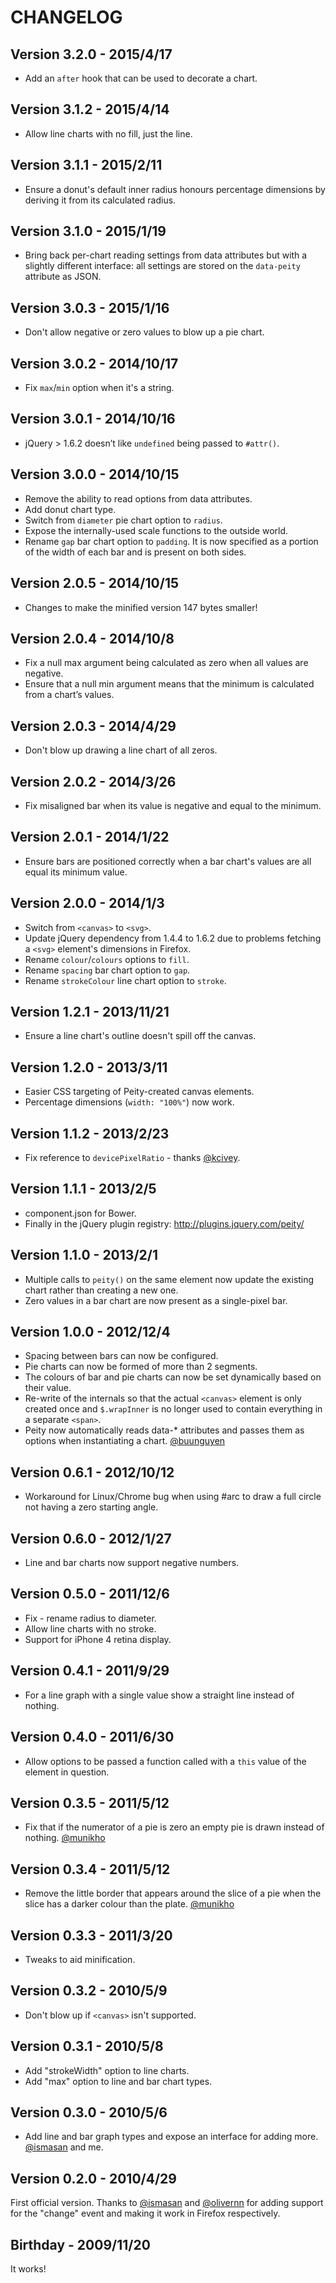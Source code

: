 # CHANGELOG

## Version 3.2.0 - 2015/4/17

 * Add an `after` hook that can be used to decorate a chart.

## Version 3.1.2 - 2015/4/14

 * Allow line charts with no fill, just the line.

## Version 3.1.1 - 2015/2/11

 * Ensure a donut's default inner radius honours percentage dimensions by deriving it from its calculated radius.

## Version 3.1.0 - 2015/1/19

 * Bring back per-chart reading settings from data attributes but with a slightly different interface: all settings are stored on the `data-peity` attribute as JSON.

## Version 3.0.3 - 2015/1/16

 * Don't allow negative or zero values to blow up a pie chart.

## Version 3.0.2 - 2014/10/17

 * Fix `max`/`min` option when it's a string.

## Version 3.0.1 - 2014/10/16

 * jQuery > 1.6.2 doesn’t like `undefined` being passed to `#attr()`.

## Version 3.0.0 - 2014/10/15

 * Remove the ability to read options from data attributes.
 * Add donut chart type.
 * Switch from `diameter` pie chart option to `radius`.
 * Expose the internally-used scale functions to the outside world.
 * Rename `gap` bar chart option to `padding`. It is now specified as a portion of the width of each bar and is present on both sides.

## Version 2.0.5 - 2014/10/15

 * Changes to make the minified version 147 bytes smaller!

## Version 2.0.4 - 2014/10/8

 * Fix a null max argument being calculated as zero when all values are negative.
 * Ensure that a null min argument means that the minimum is calculated from a chart’s values.

## Version 2.0.3 - 2014/4/29

 * Don't blow up drawing a line chart of all zeros.

## Version 2.0.2 - 2014/3/26

 * Fix misaligned bar when its value is negative and equal to the minimum.

## Version 2.0.1 - 2014/1/22

 * Ensure bars are positioned correctly when a bar chart's values are all equal its minimum value.

## Version 2.0.0 - 2014/1/3

 * Switch from `<canvas>` to `<svg>`.
 * Update jQuery dependency from 1.4.4 to 1.6.2 due to problems fetching a `<svg>` element's dimensions in Firefox.
 * Rename `colour`/`colours` options to `fill`.
 * Rename `spacing` bar chart option to `gap`.
 * Rename `strokeColour` line chart option to `stroke`.

## Version 1.2.1 - 2013/11/21

 * Ensure a line chart's outline doesn't spill off the canvas.

## Version 1.2.0 - 2013/3/11

 * Easier CSS targeting of Peity-created canvas elements.
 * Percentage dimensions (`width: "100%"`) now work.

## Version 1.1.2 - 2013/2/23

 * Fix reference to `devicePixelRatio` - thanks [@kcivey](https://github.com/kcivey).

## Version 1.1.1 - 2013/2/5

 * component.json for Bower.
 * Finally in the jQuery plugin registry: <http://plugins.jquery.com/peity/>

## Version 1.1.0 - 2013/2/1

 * Multiple calls to `peity()` on the same element now update the existing chart rather than creating a new one.
 * Zero values in a bar chart are now present as a single-pixel bar.

## Version 1.0.0 - 2012/12/4

 * Spacing between bars can now be configured.
 * Pie charts can now be formed of more than 2 segments.
 * The colours of bar and pie charts can now be set dynamically based on their value.
 * Re-write of the internals so that the actual `<canvas>` element is only created once and `$.wrapInner` is no longer used to contain everything in a separate `<span>`.
 * Peity now automatically reads data-* attributes and passes them as options when instantiating a chart. [@buunguyen](https://github.com/buunguyen)

## Version 0.6.1 - 2012/10/12

 * Workaround for Linux/Chrome bug when using #arc to draw a full circle not having a zero starting angle.

## Version 0.6.0 - 2012/1/27

 * Line and bar charts now support negative numbers.

## Version 0.5.0 - 2011/12/6

 * Fix - rename radius to diameter.
 * Allow line charts with no stroke.
 * Support for iPhone 4 retina display.

## Version 0.4.1 - 2011/9/29

 * For a line graph with a single value show a straight line instead of nothing.

## Version 0.4.0 - 2011/6/30

 * Allow options to be passed a function called with a `this` value of the element in question.

## Version 0.3.5 - 2011/5/12

 * Fix that if the numerator of a pie is zero an empty pie is drawn instead of nothing. [@munikho](https://github.com/munikho)

## Version 0.3.4 - 2011/5/12

 * Remove the little border that appears around the slice of a pie when the slice has a darker colour than the plate. [@munikho](https://github.com/munikho)

## Version 0.3.3 - 2011/3/20

 * Tweaks to aid minification.

## Version 0.3.2 - 2010/5/9

 * Don't blow up if `<canvas>` isn't supported.

## Version 0.3.1 - 2010/5/8

 * Add "strokeWidth" option to line charts.
 * Add "max" option to line and bar chart types.

## Version 0.3.0 - 2010/5/6

 * Add line and bar graph types and expose an interface for adding more. [@ismasan](https://github.com/ismasan) and me.

## Version 0.2.0 - 2010/4/29

First official version. Thanks to [@ismasan](https://github.com/ismasan) and [@olivernn](https://github.com/olivernn) for adding support for the "change" event and making it work in Firefox respectively.

## Birthday - 2009/11/20

It works!
